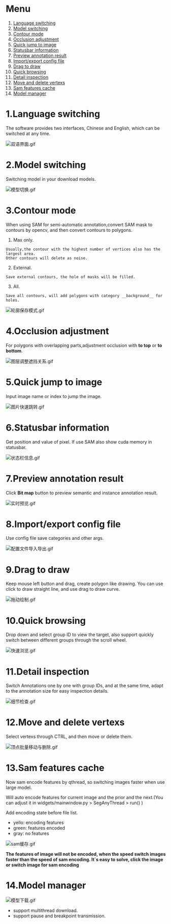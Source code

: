 # Menu

1. [Language switching](https://github.com/yatengLG/ISAT_with_segment_anything/blob/master/docs/features%20description.md#1language-switching)
2. [Model switching](https://github.com/yatengLG/ISAT_with_segment_anything/blob/master/docs/features%20description.md#2model-switching)
3. [Contour mode](https://github.com/yatengLG/ISAT_with_segment_anything/blob/master/docs/features%20description.md#3contour-mode)
4. [Occlusion adjustment](https://github.com/yatengLG/ISAT_with_segment_anything/blob/master/docs/features%20description.md#4occlusion-adjustment)
5. [Quick jump to image](https://github.com/yatengLG/ISAT_with_segment_anything/blob/master/docs/features%20description.md#5quick-jump-to-image)
6. [Statusbar information](https://github.com/yatengLG/ISAT_with_segment_anything/blob/master/docs/features%20description.md#6statusbar-information)
7. [Preview annotation result](https://github.com/yatengLG/ISAT_with_segment_anything/blob/master/docs/features%20description.md#7preview-annotation-result)
8. [Import/export config file](https://github.com/yatengLG/ISAT_with_segment_anything/blob/master/docs/features%20description.md#8importexport-config-file)
9. [Drag to draw](https://github.com/yatengLG/ISAT_with_segment_anything/blob/master/docs/features%20description.md#9drag-to-draw)
10. [Quick browsing](https://github.com/yatengLG/ISAT_with_segment_anything/blob/master/docs/features%20description.md#10quick-browsing)
11. [Detail inspection](https://github.com/yatengLG/ISAT_with_segment_anything/blob/master/docs/features%20description.md#11detail-inspection)
12. [Move and delete vertexs](https://github.com/yatengLG/ISAT_with_segment_anything/blob/master/docs/features%20description.md#12move-and-delete-vertexs)
13. [Sam features cache](https://github.com/yatengLG/ISAT_with_segment_anything/blob/master/docs/features%20description.md#13Sam-features-cache)
14. [Model manager](https://github.com/yatengLG/ISAT_with_segment_anything/blob/master/docs/features%20description.md#14Model-manager)

# 1.Language switching
The software provides two interfaces, Chinese and English, which can be switched at any time.

![双语界面.gif](../display/双语界面.gif)

# 2.Model switching
Switching model in your download models.

![模型切换.gif](../display/模型切换.gif)

# 3.Contour mode
When using SAM for semi-automatic annotation,convert SAM mask to contours by opencv, and then convert contours to polygons.

1. Max only.
```text
Usually,the contour with the highest number of vertices also has the largest area.
Other contours will delete as noise.
```
2. External.
```text
Save external contours, the hole of masks will be filled.
```
3. All.
```text
Save all contours, will add polygons with category __background__ for holes.
```
![轮廓保存模式.gif](../display/轮廓保存模式.gif)


# 4.Occlusion adjustment
For polygons with overlapping parts,adjustment occlusion with **to top** or  **to bottom**.

![图层调整遮挡关系.gif](../display/图层调整遮挡关系.gif)


# 5.Quick jump to image
Input image name or index to jump the image.

![图片快速跳转.gif](../display/图片快速跳转.gif)

# 6.Statusbar information
Get position and value of pixel. 
If use SAM also show cuda memory in statusbar.

![状态栏信息.gif](../display/状态栏信息.gif)

# 7.Preview annotation result
Click **Bit map** button to preview semantic and instance annotation result.

![实时预览.gif](../display/实时预览.gif)

# 8.Import/export config file
Use config file save categories and other args.

![配置文件导入导出.gif](../display/配置文件导入导出.gif)

# 9.Drag to draw
Keep mouse left button and drag, create polygon like drawing.
You can use click to draw straight line, and use drag to draw curve.

![拖动绘制.gif](../display/拖动绘制.gif)

# 10.Quick browsing

Drop down and select group ID to view the target, also support quickly switch between different groups through the scroll wheel.

![快速浏览.gif](../display/快速浏览.gif)

# 11.Detail inspection
Switch Annotations one by one with group IDs, and at the same time, adapt to the annotation size for easy inspection details.

![细节检查.gif](../display/细节检查.gif)

# 12.Move and delete vertexs
Select vertexs through CTRL, and then move or delete them.

![顶点批量移动与删除.gif](../display/顶点批量移动与删除.gif)

# 13.Sam features cache

Now sam encode features by qthread, so switching images faster when use large model.

Will auto encode features for current image and the prior and the next.(You can adjust it in widgets/mainwindow.py > SegAnyThread > run() )

Add encoding state before file list.
- yello: encoding features
- green: features encoded
- gray:  no features

![sam缓存.gif](../display/sam缓存.gif)

**The features of image will not be encoded, when the speed switch images faster than the speed of sam encoding. It`s easy to solve, click the image or switch image for sam encoding** 

# 14.Model manager

![模型下载.gif](../display/模型下载.gif)
- support multithread download.
- support pause and breakpoint transmission.
